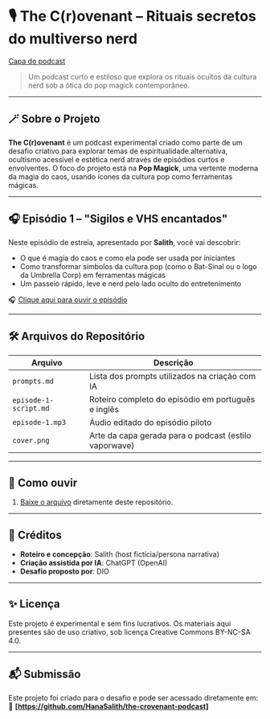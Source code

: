 # 🎙️ The C(r)ovenant – Rituais secretos do multiverso nerd

[Capa do podcast](./cover.png)

> Um podcast curto e estiloso que explora os rituais ocultos da cultura nerd sob a ótica do pop magick contemporâneo.

---

## 🪄 Sobre o Projeto

**The C(r)ovenant** é um podcast experimental criado como parte de um desafio criativo para explorar temas de espiritualidade alternativa, ocultismo acessível e estética nerd através de episódios curtos e envolventes. O foco do projeto está na **Pop Magick**, uma vertente moderna da magia do caos, usando ícones da cultura pop como ferramentas mágicas.

---

## 🎧 Episódio 1 – "Sigilos e VHS encantados"

Neste episódio de estreia, apresentado por **Salith**, você vai descobrir:
- O que é magia do caos e como ela pode ser usada por iniciantes
- Como transformar símbolos da cultura pop (como o Bat-Sinal ou o logo da Umbrella Corp) em ferramentas mágicas
- Um passeio rápido, leve e nerd pelo lado oculto do entretenimento

🎧 [Clique aqui para ouvir o episódio](./episode-1.mp3)

---

## 🛠️ Arquivos do Repositório

| Arquivo               | Descrição                                              |
|------------------------|--------------------------------------------------------|
| `prompts.md`           | Lista dos prompts utilizados na criação com IA         |
| `episode-1-script.md`  | Roteiro completo do episódio em português e inglês     |
| `episode-1.mp3`        | Áudio editado do episódio piloto                       |
| `cover.png`            | Arte da capa gerada para o podcast (estilo vaporwave) |

---

## 🚀 Como ouvir

1. [Baixe o arquivo](./episode-1.mp3) diretamente deste repositório.

---

## 👤 Créditos

- **Roteiro e concepção**: Salith (host fictícia/persona narrativa)
- **Criação assistida por IA**: ChatGPT (OpenAI)
- **Desafio proposto por**: DIO

---

## ✨ Licença

Este projeto é experimental e sem fins lucrativos. Os materiais aqui presentes são de uso criativo, sob licença Creative Commons BY-NC-SA 4.0.

---

## 📬 Submissão

Este projeto foi criado para o desafio e pode ser acessado diretamente em:  
📎 **[https://github.com/HanaSalith/the-crovenant-podcast]**

